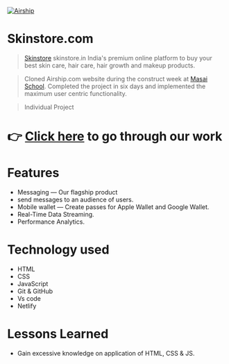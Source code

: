 

<!-- ![Logo](https://github.com/mayurisamanta/Best-Buyers/blob/main/Assets-1/best_buy.png?raw=true) -->
<a href='https://postimages.org/' target='_blank'><img src='https://i.postimg.cc/5ymWMhCk/Airship.jpg' border='0' alt='Airship'/></a>

# Skinstore.com

> [Skinstore](https://www.skinstore.com/) skinstore.in India's premium online platform to buy your best skin care, hair care, hair growth and makeup products.

> Cloned Airship.com website during the construct week at [Masai School](https://masaischool.com/). Completed the project in six days  and implemented the maximum user centric functionality.

> Individual Project 

# 👉 [Click here](https://creative-liger-fcaa8b.netlify.app/) to go through our work 

# Features

- Messaging — Our flagship product 
- send messages to an audience of users.
- Mobile wallet — Create passes for Apple Wallet and Google Wallet.
- Real-Time Data Streaming.
- Performance Analytics.

# Technology used 

- HTML
- CSS
- JavaScript
- Git & GitHub
- Vs code
- Netlify 

# Lessons Learned

- Gain excessive knowledge on application of HTML, CSS & JS.
